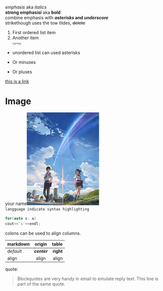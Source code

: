_emphasis_ aka *italics*  
__strong emphasisi__ aka **bold**  
combine emphasis with **_asterisks_ and _underscore_**  
strikethough uses the tow tildes, ~~delete~~  
1. First ordered list item  
2. Another item   
~~... ...~~
* unordered list can used asterisks
+ Or minuses
- Or pluses

[this is a link](http://global.bing.com/)  
# Image
your name![hello](https://github.com/sawer-you/basic_string/blob/master/markdown/th.jpg "your name.")  
`langguage indicate syntax highlighting` 
```c++
for(auto s: a)
cout<<'s'<<endl;
```
colons can be used to align columns.

markdown | origin | table
--- | :---: | ---:
_default_ | ___center___ | **right**
align | align | align

quote:
>Blockquotes are very handy in email to emulate reply text. This line is part of the same quote.
